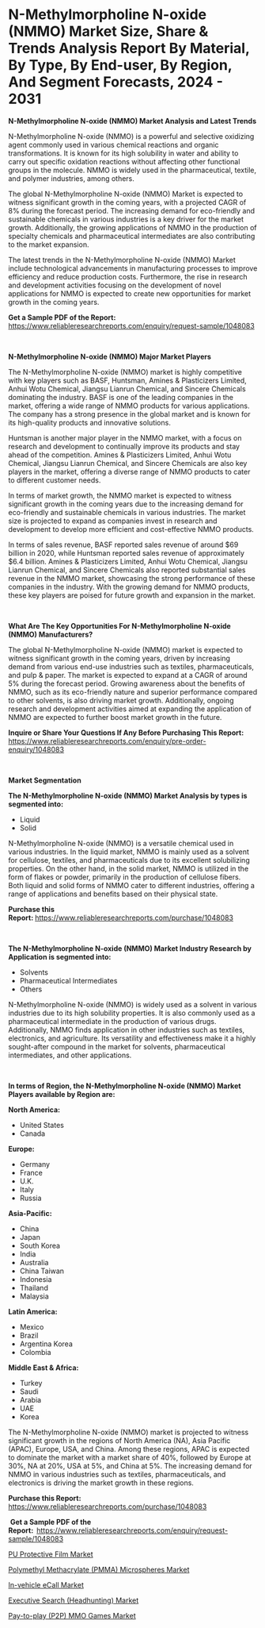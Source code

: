 <p><h1>N-Methylmorpholine N-oxide (NMMO) Market Size, Share & Trends Analysis Report By Material, By Type, By End-user, By Region, And Segment Forecasts, 2024 - 2031</h1></p><p><strong>N-Methylmorpholine N-oxide (NMMO) Market Analysis and Latest Trends</strong></p>
<p><p>N-Methylmorpholine N-oxide (NMMO) is a powerful and selective oxidizing agent commonly used in various chemical reactions and organic transformations. It is known for its high solubility in water and ability to carry out specific oxidation reactions without affecting other functional groups in the molecule. NMMO is widely used in the pharmaceutical, textile, and polymer industries, among others.</p><p>The global N-Methylmorpholine N-oxide (NMMO) Market is expected to witness significant growth in the coming years, with a projected CAGR of 8% during the forecast period. The increasing demand for eco-friendly and sustainable chemicals in various industries is a key driver for the market growth. Additionally, the growing applications of NMMO in the production of specialty chemicals and pharmaceutical intermediates are also contributing to the market expansion.</p><p>The latest trends in the N-Methylmorpholine N-oxide (NMMO) Market include technological advancements in manufacturing processes to improve efficiency and reduce production costs. Furthermore, the rise in research and development activities focusing on the development of novel applications for NMMO is expected to create new opportunities for market growth in the coming years.</p></p>
<p><strong>Get a Sample PDF of the Report:&nbsp;</strong> <a href="https://www.reliableresearchreports.com/enquiry/request-sample/1048083">https://www.reliableresearchreports.com/enquiry/request-sample/1048083</a></p>
<p>&nbsp;</p>
<p><strong>N-Methylmorpholine N-oxide (NMMO) Major Market Players</strong></p>
<p><p>The N-Methylmorpholine N-oxide (NMMO) market is highly competitive with key players such as BASF, Huntsman, Amines & Plasticizers Limited, Anhui Wotu Chemical, Jiangsu Lianrun Chemical, and Sincere Chemicals dominating the industry. BASF is one of the leading companies in the market, offering a wide range of NMMO products for various applications. The company has a strong presence in the global market and is known for its high-quality products and innovative solutions.</p><p>Huntsman is another major player in the NMMO market, with a focus on research and development to continually improve its products and stay ahead of the competition. Amines & Plasticizers Limited, Anhui Wotu Chemical, Jiangsu Lianrun Chemical, and Sincere Chemicals are also key players in the market, offering a diverse range of NMMO products to cater to different customer needs.</p><p>In terms of market growth, the NMMO market is expected to witness significant growth in the coming years due to the increasing demand for eco-friendly and sustainable chemicals in various industries. The market size is projected to expand as companies invest in research and development to develop more efficient and cost-effective NMMO products.</p><p>In terms of sales revenue, BASF reported sales revenue of around $69 billion in 2020, while Huntsman reported sales revenue of approximately $6.4 billion. Amines & Plasticizers Limited, Anhui Wotu Chemical, Jiangsu Lianrun Chemical, and Sincere Chemicals also reported substantial sales revenue in the NMMO market, showcasing the strong performance of these companies in the industry. With the growing demand for NMMO products, these key players are poised for future growth and expansion in the market.</p></p>
<p>&nbsp;</p>
<p><strong>What Are The Key Opportunities For N-Methylmorpholine N-oxide (NMMO) Manufacturers?</strong></p>
<p><p>The global N-Methylmorpholine N-oxide (NMMO) market is expected to witness significant growth in the coming years, driven by increasing demand from various end-use industries such as textiles, pharmaceuticals, and pulp & paper. The market is expected to expand at a CAGR of around 5% during the forecast period. Growing awareness about the benefits of NMMO, such as its eco-friendly nature and superior performance compared to other solvents, is also driving market growth. Additionally, ongoing research and development activities aimed at expanding the application of NMMO are expected to further boost market growth in the future.</p></p>
<p><strong>Inquire or Share Your Questions If Any Before Purchasing This Report:</strong> <a href="https://www.reliableresearchreports.com/enquiry/pre-order-enquiry/1048083">https://www.reliableresearchreports.com/enquiry/pre-order-enquiry/1048083</a></p>
<p>&nbsp;</p>
<p><strong>Market Segmentation</strong></p>
<p><strong>The N-Methylmorpholine N-oxide (NMMO) Market Analysis by types is segmented into:</strong></p>
<p><ul><li>Liquid</li><li>Solid</li></ul></p>
<p><p>N-Methylmorpholine N-oxide (NMMO) is a versatile chemical used in various industries. In the liquid market, NMMO is mainly used as a solvent for cellulose, textiles, and pharmaceuticals due to its excellent solubilizing properties. On the other hand, in the solid market, NMMO is utilized in the form of flakes or powder, primarily in the production of cellulose fibers. Both liquid and solid forms of NMMO cater to different industries, offering a range of applications and benefits based on their physical state.</p></p>
<p><strong>Purchase this Report:&nbsp;</strong><a href="https://www.reliableresearchreports.com/purchase/1048083">https://www.reliableresearchreports.com/purchase/1048083</a></p>
<p>&nbsp;</p>
<p><strong>The N-Methylmorpholine N-oxide (NMMO) Market Industry Research by Application is segmented into:</strong></p>
<p><ul><li>Solvents</li><li>Pharmaceutical Intermediates</li><li>Others</li></ul></p>
<p><p>N-Methylmorpholine N-oxide (NMMO) is widely used as a solvent in various industries due to its high solubility properties. It is also commonly used as a pharmaceutical intermediate in the production of various drugs. Additionally, NMMO finds application in other industries such as textiles, electronics, and agriculture. Its versatility and effectiveness make it a highly sought-after compound in the market for solvents, pharmaceutical intermediates, and other applications.</p></p>
<p>&nbsp;</p>
<p><strong>In terms of Region, the N-Methylmorpholine N-oxide (NMMO) Market Players available by Region are:</strong></p>
<p>
    <p> <strong> North America: </strong>
        <ul>
            <li>United States</li>
            <li>Canada</li>
        </ul>
        </p> 
    <p> <strong> Europe: </strong>
        <ul>
            <li>Germany</li>
            <li>France</li>
            <li>U.K.</li>
            <li>Italy</li>
            <li>Russia</li>
        </ul>
        </p> 
    <p> <strong> Asia-Pacific: </strong>
        <ul>
            <li>China</li>
            <li>Japan</li>
            <li>South Korea</li>
            <li>India</li>
            <li>Australia</li>
            <li>China Taiwan</li>
            <li>Indonesia</li>
            <li>Thailand</li>
            <li>Malaysia</li>
        </ul>
        </p> 
    <p> <strong> Latin America: </strong>
        <ul>
            <li>Mexico</li>
            <li>Brazil</li>
            <li>Argentina Korea</li>
            <li>Colombia</li>
        </ul>
        </p> 
    <p> <strong> Middle East & Africa: </strong>
        <ul>
            <li>Turkey</li>
            <li>Saudi</li>
            <li>Arabia</li>
            <li>UAE</li>
            <li>Korea</li>
        </ul>
    </p>
    </p>
<p><p>The N-Methylmorpholine N-oxide (NMMO) market is projected to witness significant growth in the regions of North America (NA), Asia Pacific (APAC), Europe, USA, and China. Among these regions, APAC is expected to dominate the market with a market share of 40%, followed by Europe at 30%, NA at 20%, USA at 5%, and China at 5%. The increasing demand for NMMO in various industries such as textiles, pharmaceuticals, and electronics is driving the market growth in these regions.</p></p>
<p><strong>Purchase this Report: </strong><a href="https://www.reliableresearchreports.com/purchase/1048083">https://www.reliableresearchreports.com/purchase/1048083</a></p>
<p>&nbsp;<strong>Get a Sample PDF of the Report:&nbsp;&nbsp;</strong><a href="https://www.reliableresearchreports.com/enquiry/request-sample/1048083">https://www.reliableresearchreports.com/enquiry/request-sample/1048083</a></p>
<p><strong></strong></p>
<p><p><a href="https://github.com/beatblasta/Market-Research-Report-List-2/blob/main/pu-protective-film-market.md">PU Protective Film Market</a></p><p><a href="https://github.com/shotows/Market-Research-Report-List-1/blob/main/polymethyl-methacrylate-pmma-microspheres-market.md">Polymethyl Methacrylate (PMMA) Microspheres Market</a></p><p><a href="https://medium.com/@lisastevens48/in-vehicle-ecall-market-furnishes-information-on-market-share-market-trends-and-market-growth-2d27e605a575">In-vehicle eCall Market</a></p><p><a href="https://medium.com/@lisastevens48/executive-search-headhunting-market-furnishes-information-on-market-share-market-trends-and-206cfcce52f4">Executive Search (Headhunting) Market</a></p><p><a href="https://medium.com/@patriciaknight1961/pay-to-play-p2p-mmo-games-market-trends-and-market-analysis-forecasted-for-period-2024-2031-fb1e2f208188">Pay-to-play (P2P) MMO Games Market</a></p></p>
